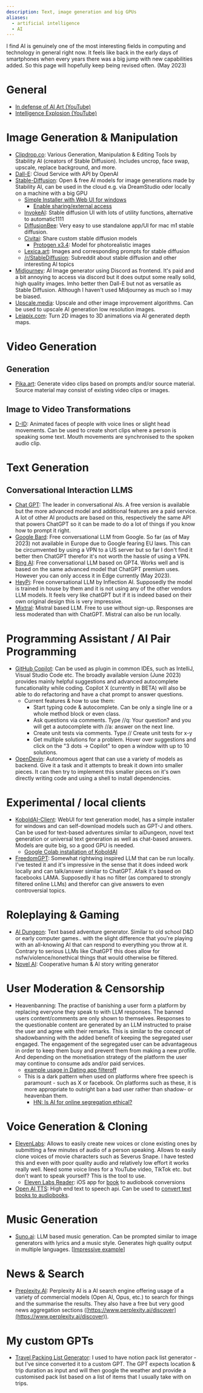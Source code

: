 ```yaml
---
description: Text, image generation and big GPUs
aliases:
  - artificial intelligence
  - AI
---
```

I find AI is genuinely one of the most interesting fields in computing and technology in general right now. It feels like back in the early days of smartphones when every years there was a big jump with new capabilities added. So this page will hopefully keep being revised often. (May 2023)

# General

* [In defense of AI Art (YouTube)](https://www.youtube.com/watch?v=dXWAllbYzes)
* [Intelligence Explosion (YouTube)](https://www.youtube.com/watch?v=c9c5a4IsjOA)

# Image Generation & Manipulation

* [Clipdrop.co](https://clipdrop.co/): Various Generation, Manipulation & Editing Tools by Stability AI (creators of Stable Diffusion). Includes uncrop, face swap, upscale, replace background, and more.
* [Dall-E](https://openai.com/dall-e-3): Cloud Service with API by OpenAI
* [Stable-Diffusion](https://stability.ai/blog/stable-diffusion-public-release): Open & free AI models for image generations made by Stability AI, can be used in the cloud e.g. via DreamStudio oder locally on a machine with a big GPU
  * [Simple Installer with Web UI for windows](https://github.com/EmpireMediaScience/A1111-Web-UI-Installer)
    * [Enable sharing/external access](https://www.reddit.com/r/StableDiffusion/comments/xtkovu/is\_there\_a\_way\_i\_can\_share\_my\_local\_automatic1111/)
  * [InvokeAI](https://github.com/invoke-ai/InvokeAI): Stable diffusion UI with lots of utility functions, alternative to automatic1111
  * [DiffusionBee](https://diffusionbee.com/): Very easy to use standalone app/UI for mac m1 stable diffusion.
  * [Civitai](https://civitai.com/): Share custom stable diffusion models
    * [Protogen x3.4](https://www.reddit.com/r/StableDiffusion/comments/100fmx6/comment/j2hglyx/?utm\_source=share\&utm\_medium=web2x\&context=3): Model for photorealistic images
  * [Lexica.art](https://lexica.art/): Images and corresponding prompts for stable diffusion
  * [/r/StableDiffusion](https://www.reddit.com/r/StableDiffusion/): Subreddit about stable diffusion and other interesting AI topics
* [Midjourney](https://www.midjourney.com/home/?callbackUrl=%2Fapp%2F): AI Image generator using Discord as frontend. It's paid and a bit annoying to access via discord but it does output some really solid, high quality images. Imho better then Dall-E but not as versatile as Stable Diffusion. Although I haven't used Midjourney as much so I may be biased.
* [Upscale.media](https://www.upscale.media/): Upscale and other image improvement algorithms. Can be used to upscale AI generation low resolution images.
* [Leiapix.com](https://www.leiapix.com/): Turn 2D images to 3D animations via AI generated depth maps.

# Video Generation

## Generation

* [Pika.art](https://pika.art/): Generate video clips based on prompts and/or source material. Source material may consist of existing video clips or images.

## Image to Video Transformations

* [D-ID](https://www.d-id.com/speaking-portrait/): Animated faces of people with voice lines or slight head movements. Can be used to create short clips where a person is speaking some text. Mouth movements are synchronised to the spoken audio clip.

# Text Generation

## Conversational Interaction LLMS

* [Chat GPT](https://chat.openai.com/): The leader in conversational AIs. A free version is available but the more advanced model and additional features are a paid service. A lot of other AI products are based on this, respectively the same API that powers ChatGPT so it can be made to do a lot of things if you know how to prompt it right.
* [Google Bard](https://bard.google.com/): Free conversational LLM from Google. So far (as of May 2023) not available in Europe due to Google fearing EU laws. This can be circumvented by using a VPN to a US server but so far I don't find it better then ChatGPT therefor it's not worth the hassle of using a VPN.
* [Bing AI](https://www.bing.com/): Free conversational LLM based on GPT4. Works well and is based on the same advanced model that ChatGPT premium uses. However you can only access it in Edge currently (May 2023).
* [HeyPi](https://heypi.com/talk): Free conversational LLM by Inflection AI. Supposedly the model is trained in house by them and it is not using any of the other vendors LLM models. It feels very like chatGPT but if it is indeed based on their own original design this is very impressive.
* [Mixtral](https://neets.ai/chat/mixtral): Mistral based LLM. Free to use without sign-up. Responses are less moderated than with ChatGPT. Mistral can also be run locally.

# Programming Assistant / AI Pair Programming

* [GitHub Copilot](https://github.com/features/copilot): Can be used as plugin in common IDEs, such as IntelliJ, Visual Studio Code etc. The broadly available version (June 2023) provides mainly helpful suggestions and advanced autocomplete funcationality while coding. Copilot X (currently in BETA) will also be able to do refactoring and have a chat prompt to answer questions.
  * Current features & how to use them:
    * Start typing code & autocomplete. Can be only a single line or a whole method block or even class.
    * Ask questions via comments. Type //q: Your question? and you will get a autocomplete with //a: answer on the next line.
    * Create unit tests via comments. Type // Create unit tests for x-y
    * Get multiple solutions for a problem. Hover over suggestions and click on the "3 dots -> Copilot" to open a window with up to 10 solutions.
* [OpenDevin](https://github.com/OpenDevin/OpenDevin): Autonomous agent that can use a variety of models as backend. Give it a task and it attempts to break it down into smaller pieces. It can then try to implement this smaller pieces on it's own directly writing code and using a shell to install dependencies.

# Experimental / local clients

* [KoboldAI-Client](https://github.com/KoboldAI/KoboldAI-Client): WebUI for text generation model, has a simple installer for windows and can self-download models such as GPT-J and others. Can be used for text-based adventures similar to aiDungeon, novel text generation or universal text generation as well as chat-based answers. Models are quite big, so a good GPU is needed.
  * [Google Colab installation of KoboldAI](https://colab.research.google.com/github/KoboldAI/KoboldAI-Client/blob/main/colab/TPU.ipynb)
* [FreedomGPT](https://freedomgpt.com/): Somewhat rightwing inspired LLM that can be run locally. I've tested it and it's impressive in the sense that it does indeed work locally and can talk/answer similar to ChatGPT. Afaik it's based on facebooks LAMA. Supposedly it has no filter (as compared to strongly filtered online LLMs) and therefor can give answers to even controversial topics.

# Roleplaying & Gaming

* [AI Dungeon](https://play.aidungeon.io/): Text based adventure generator. Similar to old school D\&D or early computer games.. with the slight difference that you're playing with an all-knowing AI that can respond to everything you throw at it. Contrary to serious LLMs like ChatGPT this does allow for nsfw/violence/nonethical things that would otherwise be filtered.
* [Novel AI](https://novelai.net/): Cooperative human & AI story writing generator

# User Moderation & Censorship

* Heavenbanning: The practise of banishing a user form a platform by replacing everyone they speak to with LLM responses. The banned users content/comments are only shown to themselves. Responses to the questionable content are generated by an LLM instructed to praise the user and agree with their remarks. This is similar to the concept of shadowbanning with the added benefit of keeping the segregated user engaged. The engagement of the segregated user can be advantageous in order to keep them busy and prevent them from making a new profile. And depending on the monetisation strategy of the platform the user may continue to consume ads and/or paid services.
  * [example usage in Dating app filteroff](https://medium.com/@beweinreich/we-flooded-our-dating-app-with-bots-to-scam-scammers-dc84c3f5c89a)
  * This is a dark pattern when used on platforms where free speech is paramount - such as X or facebook. On platforms such as these, it is more appropriate to outright ban a bad user rather than shadow- or heavenban them.
    * [HN: Is AI for online segregation ethical?](https://news.ycombinator.com/item?id=33307725)

# Voice Generation & Cloning

* [ElevenLabs](https://beta.elevenlabs.io/voice-lab): Allows to easily create new voices or clone existing ones by submitting a few minutes of audio of a person speaking. Allows to easily clone voices of movie characters such as Severus Snape. I have tested this and even with poor quality audio and relatively low effort it works really well. Need some voice lines for a YouTube video, TikTok etc. but don't want to speak yourself? This is the tool to use.
  * [Eleven Labs Reader](📱%20iOS.md): iOS app for [book](📚%20Reading.md) to audiobook conversions
* [Open AI TTS](https://platform.openai.com/docs/guides/text-to-speech): High end text to speech api. Can be used to [convert text books to audiobooks](📚%20Reading.md#utilities).

# Music Generation

* [Suno.ai](https://app.suno.ai/create/): LLM based music generation. Can be prompted similar to image generators with lyrics and a music style. Generates high quality output in multiple languages. \[[Impressive example](https://app.suno.ai/song/a4c6bb70-3616-4658-89b8-8bcc1a58b199/)]

# News & Search

* [Preplexity.AI](https://www.perplexity.ai/discover): Perplexity AI is a AI search engine offering usage of a variety of commercial models (Open AI, Opus, etc.) to search for things and the summarise the results. They also have a free but very good news aggregation sections ([https://www.perplexity.ai/discover](https://www.perplexity.ai/discover)).

# My custom GPTs

* [Travel Packing List Generator](https://chatgpt.com/g/g-hv2M25yla-travel-packing-list-generator): I used to have notion pack list generator - but I've since converted it to a custom GPT. The GPT expects location & trip duration as input and will then google the weather and provide a customised pack list based on a list of items that I usually take with on trips.
